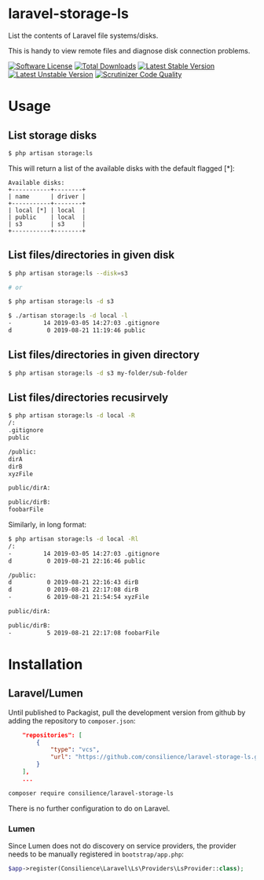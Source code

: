# laravel-storage-ls

List the contents of Laravel file systems/disks.

This is handy to view remote files and diagnose disk connection problems.

[![Software License](https://img.shields.io/badge/license-MIT-brightgreen.svg?style=flat-square)](LICENSE.md)
[![Total Downloads](https://poser.pugx.org/consilience/laravel-storage-ls/downloads?format=flat)](https://packagist.org/packages/consilience/laravel-storage-ls)
[![Latest Stable Version](https://poser.pugx.org/consilience/laravel-storage-ls/v/stable?format=flat)](https://packagist.org/packages/consilience/laravel-storage-ls)
[![Latest Unstable Version](https://poser.pugx.org/consilience/laravel-storage-ls/v/unstable?format=flat)](https://packagist.org/packages/consilience/laravel-storage-ls)
[![Scrutinizer Code Quality](https://scrutinizer-ci.com/g/consilience/laravel-storage-ls/badges/quality-score.png?format=flat)](https://scrutinizer-ci.com/g/consilience/laravel-storage-ls)

# Usage

## List storage disks

```bash
$ php artisan storage:ls
```

This will return a list of the available disks with the default flagged [\*]:

```text
Available disks:
+-----------+--------+
| name      | driver |
+-----------+--------+
| local [*] | local  |
| public    | local  |
| s3        | s3     |
+-----------+--------+
```

## List files/directories in given disk

```bash
$ php artisan storage:ls --disk=s3

# or

$ php artisan storage:ls -d s3
```

```bash
$ ./artisan storage:ls -d local -l
-         14 2019-03-05 14:27:03 .gitignore
d          0 2019-08-21 11:19:46 public
```

## List files/directories in given directory

```bash
$ php artisan storage:ls -d s3 my-folder/sub-folder
```

## List files/directories recusirvely

```bash
$ php artisan storage:ls -d local -R
/:
.gitignore
public

/public:
dirA
dirB
xyzFile

public/dirA:

public/dirB:
foobarFile
```

Similarly, in long format:

```bash
$ php artisan storage:ls -d local -Rl
/:
-         14 2019-03-05 14:27:03 .gitignore
d          0 2019-08-21 22:16:46 public

/public:
d          0 2019-08-21 22:16:43 dirB
d          0 2019-08-21 22:17:08 dirB
-          6 2019-08-21 21:54:54 xyzFile

public/dirA:

public/dirB:
-          5 2019-08-21 22:17:08 foobarFile
```

# Installation

## Laravel/Lumen

Until published to Packagist, pull the development version from github by adding the
repository to `composer.json`:

```json
    "repositories": [
        {
            "type": "vcs",
            "url": "https://github.com/consilience/laravel-storage-ls.git"
        }
    ],
    ...
```

```bash
composer require consilience/laravel-storage-ls
```

There is no further configuration to do on Laravel.

### Lumen

Since Lumen does not do discovery on service providers, the provider needs
to be manually registered in `bootstrap/app.php`:

```php
$app->register(Consilience\Laravel\Ls\Providers\LsProvider::class);
```
